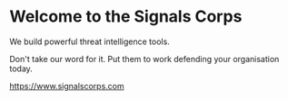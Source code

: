 # Welcome to the Signals Corps

We build powerful threat intelligence tools.

Don't take our word for it. Put them to work defending your organisation today.

https://www.signalscorps.com

